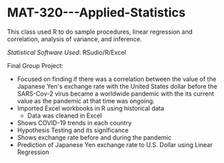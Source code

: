 # MAT-320---Applied-Statistics

This class used R to do sample procedures, linear regression and correlation, analysis of variance, and inference. 

*Statistical Software Used*: RSudio/R/Excel

Final Group Project: 
  * Focused on finding if there was a correlation between the value of the Japanese Yen's exchange rate with the United States dollar before the SARS-Cov-2 virus became a worldwide pandemic with the its current value as the pandemic at that time was ongoing. 
  * Imported Excel workbooks in R using historical data
    * Data was cleaned in Excel
  * Shows COVID-19 trends in each country
  * Hypothesis Testing and its significance
  * Shows exchange rate before and during the pandemic
  * Prediction of Japanese Yen exchange rate to U.S. Dollar using Linear Regression
